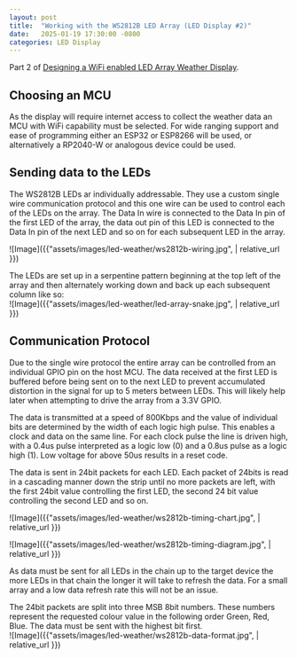 ```yaml
---
layout: post
title:  "Working with the WS2812B LED Array (LED Display #2)"
date:   2025-01-19 17:30:00 -0800
categories: LED Display
---
```

  
Part 2 of [Designing a WiFi enabled LED Array Weather Display](https://jondleary.github.io/led/display/2025/01/19/wifi-led-array-display-01.html).  
  
## Choosing an MCU  
  
As the display will require internet access to collect the weather data an MCU with WiFi capability must be selected. For wide ranging support and ease of programming either an ESP32 or ESP8266 will be used, or alternatively a RP2040-W or analogous device could be used.   
  
## Sending data to the LEDs  
   
The WS2812B LEDs ar individually addressable. They use a custom single wire communication protocol and this one wire can be used to control each of the LEDs on the array. The Data In wire is connected to the Data In pin of the first LED of the array, the data out pin of this LED is connected to the Data In pin of the next LED and so on for each subsequent LED in the array.
  
![Image]({{"assets/images/led-weather/ws2812b-wiring.jpg",  | relative_url }})   
  
The LEDs are set up in a serpentine pattern beginning at the top left of the array and then alternately working down and back up each subsequent column like so:  
![Image]({{"assets/images/led-weather/led-array-snake.jpg",  | relative_url }})   

## Communication Protocol  
  
Due to the single wire protocol the entire array can be controlled from an individual GPIO pin on the host MCU. The data received at the first LED is buffered before being sent on to the next LED to prevent accumulated distortion in the signal for up to 5 meters between LEDs. This will likely help later when attempting to drive the array from a 3.3V GPIO.  
  
The data is transmitted at a speed of 800Kbps and the value of individual bits are determined by the width of each logic high pulse. This enables a clock and data on the same line. For each clock pulse the line is driven high, with a 0.4us pulse interpreted as a logic low (0) and a 0.8us pulse as a logic high (1). Low voltage for above 50us results in a reset code.  

The data is sent in 24bit packets for each LED. Each packet of 24bits is read in a cascading manner down the strip until no more packets are left, with the first 24bit value controlling the first LED, the second 24 bit value controlling the second LED and so on.  

![Image]({{"assets/images/led-weather/ws2812b-timing-chart.jpg",  | relative_url }})   
  
  
![Image]({{"assets/images/led-weather/ws2812b-timing-diagram.jpg",  | relative_url }})   
  
As data must be sent for all LEDs in the chain up to the target device the more LEDs in that chain the longer it will take to refresh the data. For a small array and a low data refresh rate this will not be an issue.

The 24bit packets are split into three MSB 8bit numbers. These numbers represent the requested colour value in the following order Green, Red, Blue. The data must be sent with the highest bit first.  
![Image]({{"assets/images/led-weather/ws2812b-data-format.jpg",  | relative_url }})   
